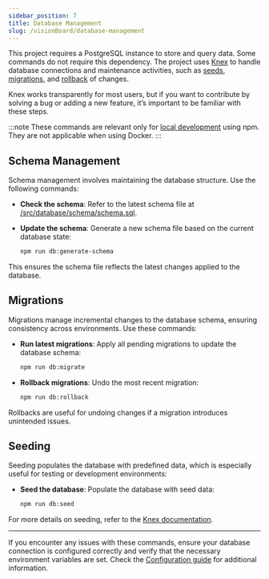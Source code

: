 ```yaml
---
sidebar_position: 7
title: Database Management
slug: /visionBoard/database-management
---
```


This project requires a PostgreSQL instance to store and query data. Some commands do not require this dependency. The project uses [Knex](https://knexjs.org/) to handle database connections and maintenance activities, such as [seeds](https://knexjs.org/guide/migrations.html#seed-files), [migrations](https://knexjs.org/guide/migrations.html), and [rollback](https://knexjs.org/guide/migrations.html#rollback) of changes.

Knex works transparently for most users, but if you want to contribute by solving a bug or adding a new feature, it’s important to be familiar with these steps.

:::note
These commands are relevant only for [local development](/docs/visionBoard/installation#from-source-code) using npm. They are not applicable when using Docker.
:::

## Schema Management

Schema management involves maintaining the database structure. Use the following commands:

- **Check the schema**: Refer to the latest schema file at [/src/database/schema/schema.sql](https://github.com/OpenPathfinder/visionBoard/blob/main/src/database/schema/schema.sql).

- **Update the schema**: Generate a new schema file based on the current database state:

  ```bash
  npm run db:generate-schema
  ```

This ensures the schema file reflects the latest changes applied to the database.

## Migrations

Migrations manage incremental changes to the database schema, ensuring consistency across environments. Use these commands:

- **Run latest migrations**: Apply all pending migrations to update the database schema:

  ```bash
  npm run db:migrate
  ```

- **Rollback migrations**: Undo the most recent migration:

  ```bash
  npm run db:rollback
  ```

Rollbacks are useful for undoing changes if a migration introduces unintended issues.

## Seeding

Seeding populates the database with predefined data, which is especially useful for testing or development environments:

- **Seed the database**: Populate the database with seed data:

  ```bash
  npm run db:seed
  ```

For more details on seeding, refer to the [Knex documentation](https://knexjs.org/guide/migrations.html#seed-files).

---

If you encounter any issues with these commands, ensure your database connection is configured correctly and verify that the necessary environment variables are set. Check the [Configuration guide](/docs/visionBoard/configuration) for additional information.
